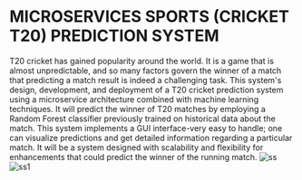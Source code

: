 <h1>MICROSERVICES SPORTS (CRICKET T20) PREDICTION SYSTEM</h1>

T20 cricket has gained popularity around the world. It is a game that is almost unpredictable, and so many factors govern the winner of a match that predicting a match result is indeed a challenging task. This system's design, development, and deployment of a T20 cricket prediction system using a microservice architecture combined with machine learning techniques. It will predict the winner of T20 matches by employing a Random Forest classifier previously trained on historical data about the match. This system implements a GUI interface-very easy to handle; one can visualize predictions and get detailed information regarding a particular match. It will be a system designed with scalability and flexibility for enhancements that could predict the winner of the running match.
![ss](https://github.com/user-attachments/assets/ed8774e4-858d-40e6-8b6b-27fe71679b4d)
![ss1](https://github.com/user-attachments/assets/fa14af97-84c2-4fe9-ae05-889c4e335dc9)
